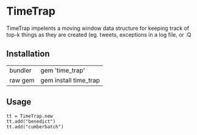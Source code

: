 # TimeTrap

TimeTrap impelents a moving window data structure for keeping track of top-k things
as they are created (eg. tweets, exceptions in a log file, or :Q

## Installation

|||
|---|---|
|bundler|gem 'time_trap'|
|raw gem|gem install time_trap|

## Usage

    tt = TimeTrap.new
    tt.add("benedict")
    tt.add("cumberbatch")
